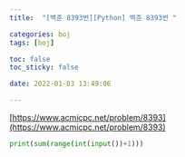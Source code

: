 ```yaml
---
title:  "[백준 8393번][Python] 백준 8393번 "

categories: boj
tags: [boj]

toc: false
toc_sticky: false

date: 2022-01-03 13:49:06

---
```

[https://www.acmicpc.net/problem/8393](https://www.acmicpc.net/problem/8393)

```python
print(sum(range(int(input())+1)))
```